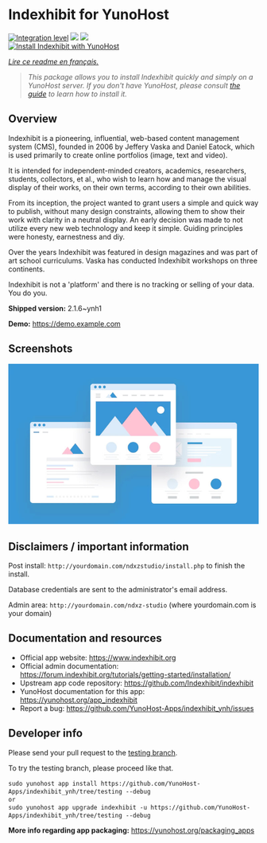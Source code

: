 <!--
N.B.: This README was automatically generated by https://github.com/YunoHost/apps/tree/master/tools/README-generator
It shall NOT be edited by hand.
-->

# Indexhibit for YunoHost

[![Integration level](https://dash.yunohost.org/integration/indexhibit.svg)](https://dash.yunohost.org/appci/app/indexhibit) ![](https://ci-apps.yunohost.org/ci/badges/indexhibit.status.svg) ![](https://ci-apps.yunohost.org/ci/badges/indexhibit.maintain.svg)  
[![Install Indexhibit with YunoHost](https://install-app.yunohost.org/install-with-yunohost.svg)](https://install-app.yunohost.org/?app=indexhibit)

*[Lire ce readme en français.](./README_fr.md)*

> *This package allows you to install Indexhibit quickly and simply on a YunoHost server.
If you don't have YunoHost, please consult [the guide](https://yunohost.org/#/install) to learn how to install it.*

## Overview

Indexhibit is a pioneering, influential, web-based content management system (CMS), founded in 2006 by Jeffery Vaska and Daniel Eatock, which is used primarily to create online portfolios (image, text and video).

It is intended for independent-minded creators, academics, researchers, students, collectors, et al., who wish to learn how and manage the visual display of their works, on their own terms, according to their own abilities.

From its inception, the project wanted to grant users a simple and quick way to publish, without many design constraints, allowing them to show their work with clarity in a neutral display. An early decision was made to not utilize every new web technology and keep it simple. Guiding principles were honesty, earnestness and diy.

Over the years Indexhibit was featured in design magazines and was part of art school curriculums. Vaska has conducted Indexhibit workshops on three continents.

Indexhibit is not a 'platform' and there is no tracking or selling of your data. You do you.

**Shipped version:** 2.1.6~ynh1

**Demo:** https://demo.example.com

## Screenshots

![](./doc/screenshots/example.jpg)

## Disclaimers / important information

Post install: `http://yourdomain.com/ndxzstudio/install.php` to finish the install.

Database credentials are sent to the administrator's email address.

Admin area: `http://yourdomain.com/ndxz-studio` (where yourdomain.com is your domain)


## Documentation and resources

* Official app website: https://www.indexhibit.org
* Official admin documentation: https://forum.indexhibit.org/tutorials/getting-started/installation/
* Upstream app code repository: https://github.com/Indexhibit/indexhibit
* YunoHost documentation for this app: https://yunohost.org/app_indexhibit
* Report a bug: https://github.com/YunoHost-Apps/indexhibit_ynh/issues

## Developer info

Please send your pull request to the [testing branch](https://github.com/YunoHost-Apps/indexhibit_ynh/tree/testing).

To try the testing branch, please proceed like that.
```
sudo yunohost app install https://github.com/YunoHost-Apps/indexhibit_ynh/tree/testing --debug
or
sudo yunohost app upgrade indexhibit -u https://github.com/YunoHost-Apps/indexhibit_ynh/tree/testing --debug
```

**More info regarding app packaging:** https://yunohost.org/packaging_apps